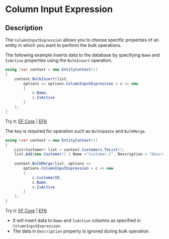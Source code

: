 # Column Input Expression

## Description

The `ColumnInputExpression` allows you to choose specific properties of an entity in which you want to perform the bulk operations.

The following example inserts data to the database by specifying `Name` and `IsActive` properties using the `BulkInsert` operation.

```csharp
using (var context = new EntityContext())
{
    context.BulkInsert(list, 
        options => options.ColumnInputExpression = c => new 
        { 
            c.Name, 
            c.IsActive 
        }
    );
}
```

Try it: [EF Core](https://dotnetfiddle.net/5wiH5w) | [EF6](https://dotnetfiddle.net/lwF8DZ)

The key is required for operation such as `BulkUpdate` and `BulkMerge`.

```csharp
using (var context = new EntityContext())
{
    List<Customer> list = context.Customers.ToList();
    list.Add(new Customer() { Name ="Customer_C", Description = "Description", IsActive = true });
            
    context.BulkMerge(list, options => 
        options.ColumnInputExpression = c => new 
        {
            c.CustomerID, 
            c.Name, 
            c.IsActive 
        }
    );
}
```
Try it: [EF Core](https://dotnetfiddle.net/ZIHjEx) | [EF6](https://dotnetfiddle.net/NlNP7s)

 - It will insert data to `Name` and `IsActive` columns as specified in `ColumnInputExpression`.
 - The data in `Description` property is ignored during bulk operation.
